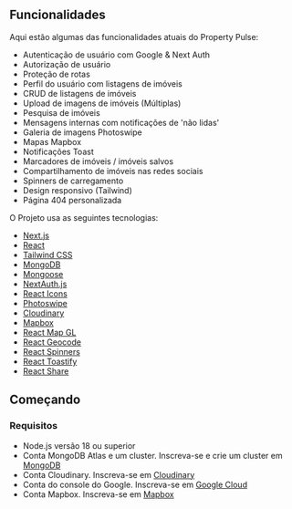 ## Funcionalidades
Aqui estão algumas das funcionalidades atuais do Property Pulse:

- Autenticação de usuário com Google & Next Auth
- Autorização de usuário
- Proteção de rotas
- Perfil do usuário com listagens de imóveis
- CRUD de listagens de imóveis
- Upload de imagens de imóveis (Múltiplas)
- Pesquisa de imóveis
- Mensagens internas com notificações de 'não lidas'
- Galeria de imagens Photoswipe
- Mapas Mapbox
- Notificações Toast
- Marcadores de imóveis / imóveis salvos
- Compartilhamento de imóveis nas redes sociais
- Spinners de carregamento
- Design responsivo (Tailwind)
- Página 404 personalizada

O Projeto usa as seguintes tecnologias:

- [Next.js](https://nextjs.org/)
- [React](https://reactjs.org/)
- [Tailwind CSS](https://tailwindcss.com/)
- [MongoDB](https://www.mongodb.com/)
- [Mongoose](https://mongoosejs.com/)
- [NextAuth.js](https://next-auth.js.org/)
- [React Icons](https://react-icons.github.io/react-icons/)
- [Photoswipe](https://photoswipe.com/)
- [Cloudinary](https://cloudinary.com/)
- [Mapbox](https://www.mapbox.com/)
- [React Map GL](https://visgl.github.io/react-map-gl/)
- [React Geocode](https://www.npmjs.com/package/react-geocode)
- [React Spinners](https://www.npmjs.com/package/react-spinners)
- [React Toastify](https://fkhadra.github.io/react-toastify/)
- [React Share](https://www.npmjs.com/package/react-share)

## Começando

### Requisitos

- Node.js versão 18 ou superior
- Conta MongoDB Atlas e um cluster. Inscreva-se e crie um cluster em [MongoDB](https://www.mongodb.com/)
- Conta Cloudinary. Inscreva-se em [Cloudinary](https://cloudinary.com/)
- Conta do console do Google. Inscreva-se em  [Google Cloud](https://console.cloud.google.com/)
- Conta Mapbox. Inscreva-se em  [Mapbox](https://www.mapbox.com/)
